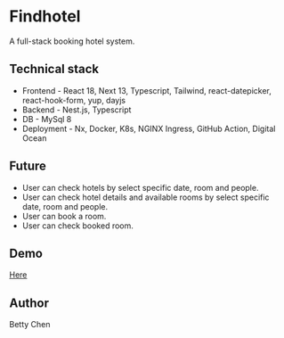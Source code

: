 # Findhotel

A full-stack booking hotel system.

## Technical stack

- Frontend - React 18, Next 13, Typescript, Tailwind, react-datepicker, react-hook-form, yup, dayjs
- Backend - Nest.js, Typescript
- DB - MySql 8
- Deployment - Nx, Docker, K8s, NGINX Ingress, GitHub Action, Digital Ocean

## Future
- User can check hotels by select specific date, room and people.
- User can check hotel details and available rooms by select specific date, room and people.
- User can book a room.
- User can check booked room.
## Demo

[Here](http://www.find-hotel.online/)

## Author

Betty Chen